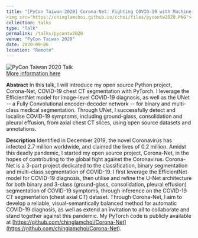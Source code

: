 ```yaml
---
title: "[PyCon Taiwan 2020] Corona-Net: Fighting COVID-19 with Machine Learning"
<img src="https://chinglamchoi.github.io/cchoi/files/pycontw2020.PNG">  
collection: talks
type: "Talk"
permalink: /talks/pycontw2020
venue: "PyCon Taiwan 2020"
date: 2020-09-06
location: "Remote"
---
```

![PyCon Taiwan 2020 Talk](https://chinglamchoi.github.io/cchoi/files/pycontw2020.PNG)    
[More information here](https://tw.pycon.org/2020/en-us/conference/talk/1163063448498602356/)

**Abstract**
In this talk, I will introduce my open source Python project, Corona-Net, COVID-19 chest CT segmentation with PyTorch. I leverage the EfficientNet model for image-level COVID-19 diagnosis, as well as the UNet -- a Fully Convolutional encoder-decoder network -- for binary and multi-class medical segmentation. Through UNet, I successfully detect and localise COVID-19 symptoms, including ground-glass, consolidation and pleural effusion, from axial chest CT slices, using open source datasets and annotations.

**Description**
Identified in December 2019, the novel Coronavirus has infected 2.7 million worldwide, and claimed the lives of 0.2 million. Amidst this deadly pandemic, I started my open source project, Corona-Net, in the hopes of contributing to the global fight against the Coronavirus. Corona-Net is a 3-part project dedicated to the classification, binary segmentation and multi-class segmentation of COVID-19. I first leverage the EfficientNet model for COVID-19 diagnosis, then utilise and refine the U-Net architecture for both binary and 3-class (ground-glass, consolidation, pleural effusion) segmentation of COVID-19 symptoms, through inference on the COVID-19 CT segmentation (chest axial CT) dataset. Through Corona-Net, I aim to develop a reliable, visual-semantically balanced method for automatic COVID-19 diagnosis, as well as extend an invitation to all to collaborate and stand together against this pandemic. My PyTorch code is publicly available at [https://github.com/chinglamchoi/Corona-Net](https://github.com/chinglamchoi/Corona-Net).
